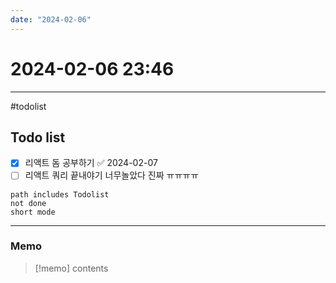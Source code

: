 ```yaml
---
date: "2024-02-06"
---
```

# 2024-02-06 23:46
---

#todolist


## Todo list

- [x] 리액트 돔 공부하기 ✅ 2024-02-07
- [ ] 리액트 쿼리 끝내야기 너무놀았다 진짜 ㅠㅠㅠㅠ

```tasks
path includes Todolist
not done
short mode
```
---
### Memo
> [!memo]
> contents
